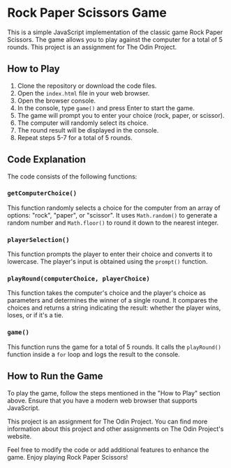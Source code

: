 # Rock Paper Scissors Game

This is a simple JavaScript implementation of the classic game Rock Paper Scissors. The game allows you to play against the computer for a total of 5 rounds. This project is an assignment for The Odin Project.

## How to Play

1. Clone the repository or download the code files.
2. Open the `index.html` file in your web browser.
3. Open the browser console.
4. In the console, type `game()` and press Enter to start the game.
5. The game will prompt you to enter your choice (rock, paper, or scissor).
6. The computer will randomly select its choice.
7. The round result will be displayed in the console.
8. Repeat steps 5-7 for a total of 5 rounds.

## Code Explanation

The code consists of the following functions:

### `getComputerChoice()`

This function randomly selects a choice for the computer from an array of options: "rock", "paper", or "scissor". It uses `Math.random()` to generate a random number and `Math.floor()` to round it down to the nearest integer.

### `playerSelection()`

This function prompts the player to enter their choice and converts it to lowercase. The player's input is obtained using the `prompt()` function.

### `playRound(computerChoice, playerChoice)`

This function takes the computer's choice and the player's choice as parameters and determines the winner of a single round. It compares the choices and returns a string indicating the result: whether the player wins, loses, or if it's a tie.

### `game()`

This function runs the game for a total of 5 rounds. It calls the `playRound()` function inside a `for` loop and logs the result to the console.

## How to Run the Game

To play the game, follow the steps mentioned in the "How to Play" section above. Ensure that you have a modern web browser that supports JavaScript.

This project is an assignment for The Odin Project. You can find more information about this project and other assignments on The Odin Project's website.

Feel free to modify the code or add additional features to enhance the game. Enjoy playing Rock Paper Scissors!
